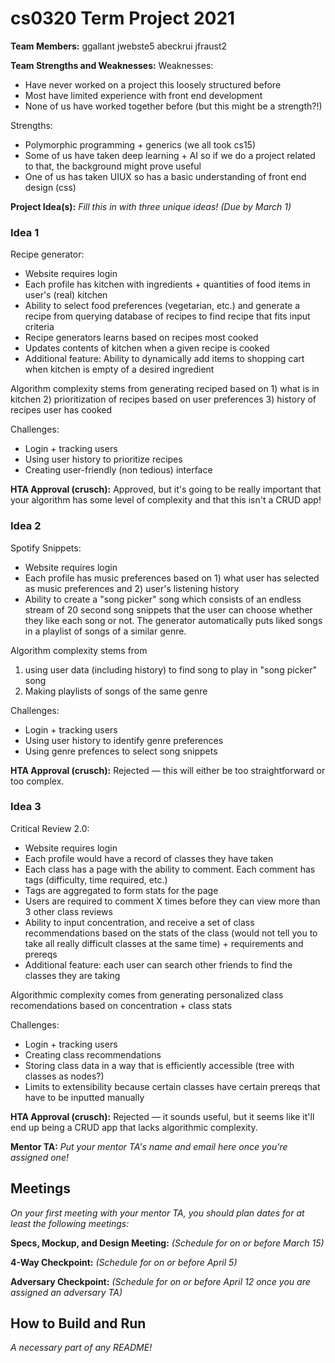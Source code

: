 # cs0320 Term Project 2021

**Team Members:** ggallant jwebste5 abeckrui jfraust2

**Team Strengths and Weaknesses:** 
Weaknesses:
- Have never worked on a project this loosely structured before
- Most have limited experience with front end development
- None of us have worked together before (but this might be a strength?!)

Strengths:
- Polymorphic programming + generics (we all took cs15)
- Some of us have taken deep learning + AI so if we do a project related to that, the background might prove useful
- One of us has taken UIUX so has a basic understanding of front end design (css)

**Project Idea(s):** _Fill this in with three unique ideas! (Due by March 1)_

### Idea 1
Recipe generator: 
- Website requires login 
- Each profile has kitchen with ingredients + quantities of food items in user's (real) kitchen
- Ability to select food preferences (vegetarian, etc.) and generate a recipe from querying database of recipes to find recipe that fits input criteria
- Recipe generators learns based on recipes most cooked
- Updates contents of kitchen when a given recipe is cooked
- Additional feature: Ability to dynamically add items to shopping cart when kitchen is empty of a desired ingredient

Algorithm complexity stems from generating reciped based on
	1) what is in kitchen
	2) prioritization of recipes based on user preferences
	3) history of recipes user has cooked

Challenges:
- Login + tracking users
- Using user history to prioritize recipes
- Creating user-friendly (non tedious) interface

**HTA Approval (crusch):** Approved, but it's going to be really important that your algorithm has some level of complexity and that this isn't a CRUD app!

### Idea 2
Spotify Snippets:
- Website requires login
- Each profile has music preferences based on 1) what user has selected as music preferences and 2) user's listening history
- Ability to create a "song picker" song which consists of an endless stream of 20 second song snippets that the user can choose whether they
like each song or not. The generator automatically puts liked songs in a playlist of songs of a similar genre.

Algorithm complexity stems from 
1) using user data (including history) to find song to play in "song picker" song
2) Making playlists of songs of the same genre

Challenges:
- Login + tracking users
- Using user history to identify genre preferences
- Using genre prefences to select song snippets

**HTA Approval (crusch):** Rejected — this will either be too straightforward or too complex.

### Idea 3
Critical Review 2.0:
- Website requires login
- Each profile would have a record of classes they have taken 
- Each class has a page with the ability to comment. Each comment has tags (difficulty, time required, etc.)
- Tags are aggregated to form stats for the page
- Users are required to comment X times before they can view more than 3 other class reviews
- Ability to input concentration, and receive a set of class recommendations based on the stats of the class (would not tell
you to take all really difficult classes at the same time) + requirements and prereqs
- Additional feature: each user can search other friends to find the classes they are taking

Algorithmic complexity comes from generating personalized class recomendations based on concentration + class stats

Challenges:
- Login + tracking users
- Creating class recommendations 
- Storing class data in a way that is efficiently accessible (tree with classes as nodes?)
- Limits to extensibility because certain classes have certain prereqs that have to be inputted manually

**HTA Approval (crusch):** Rejected — it sounds useful, but it seems like it'll end up being a CRUD app that lacks algorithmic complexity.


**Mentor TA:** _Put your mentor TA's name and email here once you're assigned one!_

## Meetings
_On your first meeting with your mentor TA, you should plan dates for at least the following meetings:_

**Specs, Mockup, and Design Meeting:** _(Schedule for on or before March 15)_

**4-Way Checkpoint:** _(Schedule for on or before April 5)_

**Adversary Checkpoint:** _(Schedule for on or before April 12 once you are assigned an adversary TA)_

## How to Build and Run
_A necessary part of any README!_
